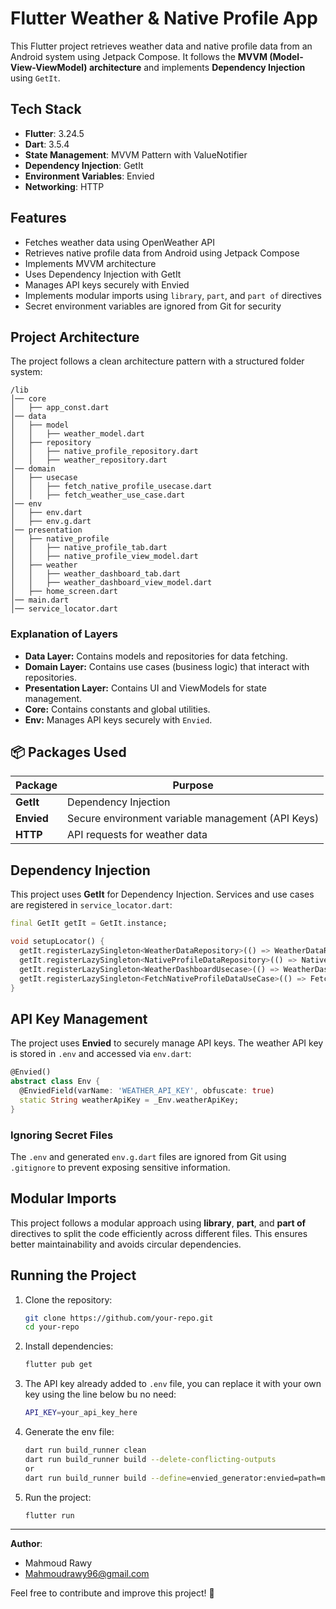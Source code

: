 # Flutter Weather & Native Profile App

This Flutter project retrieves weather data and native profile data from an Android system using Jetpack Compose. It follows the **MVVM (Model-View-ViewModel) architecture** and implements **Dependency Injection** using `GetIt`.

## Tech Stack
- **Flutter**: 3.24.5
- **Dart**: 3.5.4
- **State Management**: MVVM Pattern with ValueNotifier
- **Dependency Injection**: GetIt
- **Environment Variables**: Envied
- **Networking**: HTTP

## Features
- Fetches weather data using OpenWeather API
- Retrieves native profile data from Android using Jetpack Compose
- Implements MVVM architecture
- Uses Dependency Injection with GetIt
- Manages API keys securely with Envied
- Implements modular imports using `library`, `part`, and `part of` directives
- Secret environment variables are ignored from Git for security

## Project Architecture
The project follows a clean architecture pattern with a structured folder system:

```
/lib
│── core
│   ├── app_const.dart
│── data
│   ├── model
│   │   ├── weather_model.dart
│   ├── repository
│   │   ├── native_profile_repository.dart
│   │   ├── weather_repository.dart
│── domain
│   ├── usecase
│   │   ├── fetch_native_profile_usecase.dart
│   │   ├── fetch_weather_use_case.dart
│── env
│   ├── env.dart
│   ├── env.g.dart
│── presentation
│   ├── native_profile
│   │   ├── native_profile_tab.dart
│   │   ├── native_profile_view_model.dart
│   ├── weather
│   │   ├── weather_dashboard_tab.dart
│   │   ├── weather_dashboard_view_model.dart
│   ├── home_screen.dart
│── main.dart
│── service_locator.dart
```

### Explanation of Layers
- **Data Layer:** Contains models and repositories for data fetching.
- **Domain Layer:** Contains use cases (business logic) that interact with repositories.
- **Presentation Layer:** Contains UI and ViewModels for state management.
- **Core:** Contains constants and global utilities.
- **Env:** Manages API keys securely with `Envied`.

## 📦 Packages Used
| Package  | Purpose  |
|----------|----------|
| **GetIt**  | Dependency Injection |
| **Envied** | Secure environment variable management (API Keys) |
| **HTTP** | API requests for weather data |


## Dependency Injection
This project uses **GetIt** for Dependency Injection. Services and use cases are registered in `service_locator.dart`:

```dart
final GetIt getIt = GetIt.instance;

void setupLocator() {
  getIt.registerLazySingleton<WeatherDataRepository>(() => WeatherDataRepositoryImpl());
  getIt.registerLazySingleton<NativeProfileDataRepository>(() => NativeProfileDataRepositoryImpl());
  getIt.registerLazySingleton<WeatherDashboardUsecase>(() => WeatherDashboardUsecase(getIt<WeatherDataRepository>()));
  getIt.registerLazySingleton<FetchNativeProfileDataUseCase>(() => FetchNativeProfileDataUseCase(getIt<NativeProfileDataRepository>()));
}
```

## API Key Management
The project uses **Envied** to securely manage API keys. The weather API key is stored in `.env` and accessed via `env.dart`:

```dart
@Envied()
abstract class Env {
  @EnviedField(varName: 'WEATHER_API_KEY', obfuscate: true)
  static String weatherApiKey = _Env.weatherApiKey;
}
```

### Ignoring Secret Files
The `.env` and generated `env.g.dart` files are ignored from Git using `.gitignore` to prevent exposing sensitive information.

## Modular Imports
This project follows a modular approach using **library**, **part**, and **part of** directives to split the code efficiently across different files. This ensures better maintainability and avoids circular dependencies.

## Running the Project
1. Clone the repository:
   ```sh
   git clone https://github.com/your-repo.git
   cd your-repo
   ```
2. Install dependencies:
   ```sh
   flutter pub get
   ```
3. The API key already added to `.env` file, you can replace it with your own key using the line below bu no need:
   ```sh
   API_KEY=your_api_key_here
   ```
4. Generate the env file:
   ```sh
   dart run build_runner clean
   dart run build_runner build --delete-conflicting-outputs
   or 
   dart run build_runner build --define=envied_generator:envied=path=my_other.env
   ```
5. Run the project:
   ```sh
   flutter run
   ```


---
**Author**: 
- Mahmoud Rawy
- Mahmoudrawy96@gmail.com

Feel free to contribute and improve this project! 🚀
